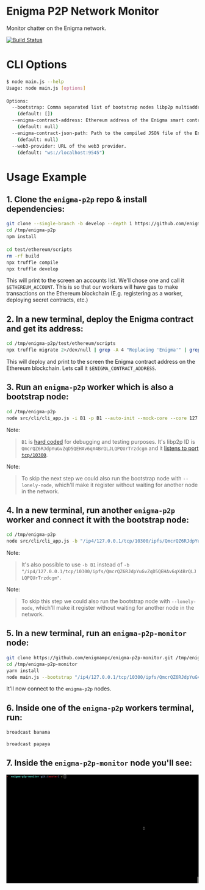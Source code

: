 # Enigma P2P Network Monitor

Monitor chatter on the Enigma network.

[![Build Status](https://travis-ci.org/enigmampc/enigma-p2p-monitor.svg?branch=master)](https://travis-ci.org/enigmampc/enigma-p2p-monitor)

# CLI Options

```bash
$ node main.js --help
Usage: node main.js [options]

Options:
  --bootstrap: Comma separated list of bootstrap nodes libp2p multiaddr.
    (default: [])
  --enigma-contract-address: Ethereum address of the Enigma smart contract.
    (default: null)
  --enigma-contract-json-path: Path to the compiled JSON file of the Enigma smart contract.
    (default: null)
  --web3-provider: URL of the web3 provider.
    (default: "ws://localhost:9545")
```

# Usage Example

## 1. Clone the `enigma-p2p` repo & install dependencies:

```bash
git clone --single-branch -b develop --depth 1 https://github.com/enigmampc/enigma-p2p.git /tmp/enigma-p2p
cd /tmp/enigma-p2p
npm install

cd test/ethereum/scripts
rm -rf build
npx truffle compile
npx truffle develop
```

This will print to the screen an accounts list. We'll chose one and call it `$ETHEREUM_ACCOUNT`.
This is so that our workers will have gas to make transactions on the Ethereum blockchain (E.g. registering as a worker, deploying secret contracts, etc.)

## 2. In a new terminal, deploy the Enigma contract and get its address:

```bash
cd /tmp/enigma-p2p/test/ethereum/scripts
npx truffle migrate 2>/dev/null | grep -A 4 "Replacing 'Enigma'" | grep 'contract address' | awk '{print $NF}'
```

This will deploy and print to the screen the Enigma contract address on the Ethereum blockchain.
Lets call it `$ENIGMA_CONTRACT_ADDRESS`.

## 3. Run an `enigma-p2p` worker which is also a bootstrap node:

```bash
cd /tmp/enigma-p2p
node src/cli/cli_app.js -i B1 -p B1 --auto-init --mock-core --core 127.0.0.1:3456 --ethereum-address "$ETHEREUM_ACCOUNT" --ethereum-contract-address "$ENIGMA_CONTRACT_ADDRESS"
```

Note:

> `B1` is [hard coded](https://github.com/enigmampc/enigma-p2p/blob/ada81f91111ec9f4a83c2abae21210776db54a4e/test/singleConfig/id-l.json) for debugging and testing purposes.
> It's libp2p ID is `QmcrQZ6RJdpYuGvZqD5QEHAv6qX4BrQLJLQPQUrTrzdcgm` and it [listens to port `tcp/10300`](https://github.com/enigmampc/enigma-p2p/blob/c30ed1e82853a793c9453a79efeb654ee77dec38/configs/debug.json#L2).

Note:

> To skip the next step we could also run the bootstrap node with `--lonely-node`, which'll make it register without waiting for another node in the network.

## 4. In a new terminal, run another `enigma-p2p` worker and connect it with the bootstrap node:

```bash
cd /tmp/enigma-p2p
node src/cli/cli_app.js -b "/ip4/127.0.0.1/tcp/10300/ipfs/QmcrQZ6RJdpYuGvZqD5QEHAv6qX4BrQLJLQPQUrTrzdcgm" --auto-init --mock-core --core 127.0.0.1:3456 --ethereum-address "$ETHEREUM_ACCOUNT" --ethereum-contract-address "$ENIGMA_CONTRACT_ADDRESS"
```

Note:

> It's also possible to use `-b B1` instead of `-b "/ip4/127.0.0.1/tcp/10300/ipfs/QmcrQZ6RJdpYuGvZqD5QEHAv6qX4BrQLJLQPQUrTrzdcgm"`.

Note:

> To skip this step we could also run the bootstrap node with `--lonely-node`, which'll make it register without waiting for another node in the network.

## 5. In a new terminal, run an `enigma-p2p-monitor` node:

```bash
git clone https://github.com/enigmampc/enigma-p2p-monitor.git /tmp/enigma-p2p-monitor
cd /tmp/enigma-p2p-monitor
yarn install
node main.js --bootstrap "/ip4/127.0.0.1/tcp/10300/ipfs/QmcrQZ6RJdpYuGvZqD5QEHAv6qX4BrQLJLQPQUrTrzdcgm"  --enigma-contract-json-path "/tmp/enigma-p2p/test/ethereum/scripts/build/contracts/Enigma.json" --enigma-contract-address "$ENIGMA_CONTRACT_ADDRESS"
```

It'll now connect to the `enigma-p2p` nodes.

## 6. Inside one of the `enigma-p2p` workers terminal, run:

```bash
broadcast banana
```

```bash
broadcast papaya
```

## 7. Inside the `enigma-p2p-monitor` node you'll see:

![demo](/demo.gif)
